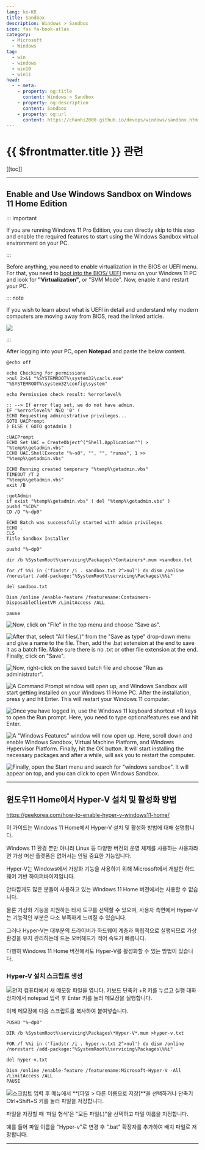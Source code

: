 ```yaml
---
lang: ko-KR
title: Sandbox
description: Windows > Sandbox
icon: fas fa-book-atlas
category:
  - Microsoft
  - Windows
tag:
  - win
  - windows
  - win10
  - win11
head:
  - - meta:
    - property: og:title
      content: Windows > Sandbox
    - property: og:description
      content: Sandbox
    - property: og:url
      content: https://chanhi2000.github.io/devops/windows/sandbox.html
---
```


# {{ $frontmatter.title }} 관련

[[toc]]

---

## Enable and Use Windows Sandbox on Windows 11 Home Edition

<SiteInfo
  name="How to Enable Windows Sandbox on Windows 11 Home Edition"
  desc="Follow this guide to install and enable Windows Sandbox on Windows 11 Home and Pro Edition to run apps in a secure environment."
  url="https://beebom.com/how-enable-windows-sandbox-windows-11//"
  logo="https://beebom.com/wp-content/uploads/2023/11/cropped-Fav-Icon-Opt-01-png.png?w=192&quality=75"
  preview="https://beebom.com/wp-content/uploads/2022/09/How-to-Enable-Windows-Sandbox-on-Windows-11-Home-Edition.jpg"/>

::: important

If you are running Windows 11 Pro Edition, you can directly skip to this step and enable the required features to start using the Windows Sandbox virtual environment on your PC.

:::

Before anything, you need to enable virtualization in the BIOS or UEFI menu. For that, you need to [boot into the BIOS/ UEFI](https://beebom.com/how-enter-bios-uefi-windows-11/) menu on your Windows 11 PC and look for **"Virtualization"**, or "SVM Mode". Now, enable it and restart your PC.

::: note

If you wish to learn about what is UEFI in detail and understand why modern computers are moving away from BIOS, read the linked article.

![](https://beebom.com/wp-content/uploads/2022/09/image-6.png?quality=75&strip=all)

:::

After logging into your PC, open **Notepad** and paste the below content.

```batch :collapsed-lines title="enable_sandbox.bat"
@echo off

echo Checking for permissions
>nul 2>&1 "%SYSTEMROOT%\system32\cacls.exe" "%SYSTEMROOT%\system32\config\system"

echo Permission check result: %errorlevel%

:: --> If error flag set, we do not have admin.
IF '%errorlevel%' NEQ '0' (
ECHO Requesting administrative privileges...
GOTO UACPrompt
) ELSE ( GOTO gotAdmin )

:UACPrompt
ECHO Set UAC = CreateObject^("Shell.Application"^) > "%temp%\getadmin.vbs"
ECHO UAC.ShellExecute "%~s0", "", "", "runas", 1 >> "%temp%\getadmin.vbs"

ECHO Running created temporary "%temp%\getadmin.vbs"
TIMEOUT /T 2
"%temp%\getadmin.vbs"
exit /B

:gotAdmin
if exist "%temp%\getadmin.vbs" ( del "%temp%\getadmin.vbs" )
pushd "%CD%"
CD /D "%~dp0" 

ECHO Batch was successfully started with admin privileges
ECHO .
CLS
Title Sandbox Installer

pushd "%~dp0"

dir /b %SystemRoot%\servicing\Packages\*Containers*.mum >sandbox.txt

for /f %%i in ('findstr /i . sandbox.txt 2^>nul') do dism /online /norestart /add-package:"%SystemRoot%\servicing\Packages\%%i"

del sandbox.txt

Dism /online /enable-feature /featurename:Containers-DisposableClientVM /LimitAccess /ALL

pause
```

![Now, click on "File" in the top menu and choose "Save as".](https://beebom.com/wp-content/uploads/2022/09/218.jpg?quality=75&strip=all)

![After that, select "All files(.)" from the "Save as type" drop-down menu and give a name to the file. Then, add the <FontIcon icon="fas fa-gears"/>`.bat` extension at the end to save it as a batch file. Make sure there is no `.txt` or other file extension at the end. Finally, click on "Save".](https://beebom.com/wp-content/uploads/2022/09/219.jpg?quality=75&strip=all)

![Now, right-click on the saved batch file and choose "Run as administrator".](https://beebom.com/wp-content/uploads/2022/09/220.jpg?quality=75&strip=all)

![A Command Prompt window will open up, and Windows Sandbox will start getting installed on your Windows 11 Home PC. After the installation, press <kbd>y</kbd> and hit <kbd>Enter</kbd>. This will restart your Windows 11 computer.](https://beebom.com/wp-content/uploads/2022/09/221.jpg?quality=75&strip=all)

![Once you have logged in, use the Windows 11 keyboard shortcut <kbd><FontIcon icon="fa-brands fa-windows"/></kbd>+<kbd>R</kbd> keys to open the Run prompt. Here, you need to type <FontIcon icon="fas fa-gears"/>`optionalfeatures.exe` and hit <kbd>Enter</kbd>.](https://beebom.com/wp-content/uploads/2021/12/12.jpg?quality=75&strip=all)

![A "Windows Features" window will now open up. Here, scroll down and **enable Windows Sandbox**, Virtual Machine Platform, and Windows Hypervisor Platform. Finally, hit the OK button. It will start installing the necessary packages and after a while, will ask you to restart the computer.](https://beebom.com/wp-content/uploads/2022/09/222.jpg?quality=75&strip=all)

![Finally, open the Start menu and search for **"windows sandbox"**. It will appear on top, and you can click to open Windows Sandbox.](https://beebom.com/wp-content/uploads/2022/09/2.jpg?quality=75&strip=all)

---

## 윈도우11 Home에서 Hyper-V 설치 및 활성화 방법

https://geekorea.com/how-to-enable-hyper-v-windows11-home/

이 가이드는 Windows 11 Home에서 Hyper-V 설치 및 활성화 방법에 대해 설명합니다.

Windows 11 환경 뿐만 아니라 Linux 등 다양한 버전의 운영 체제를 사용하는 사용자라면 가상 머신 플랫폼은 없어서는 안될 중요한 기능입니다.

Hyper-V는 Windows에서 가상화 기능을 사용하기 위해 Microsoft에서 개발한 하드웨어 기반 하이퍼바이저입니다.

안타깝게도 많은 분들이 사용하고 있는 Windows 11 Home 버전에서는 사용할 수 없습니다.

물론 가상화 기능을 지원하는 타사 도구를 선택할 수 있으며, 사용자 측면에서 Hyper-V는 기능적인 부분은 다소 부족하게 느껴질 수 있습니다.

그러나 Hyper-V는 대부분의 드라이버가 하드웨어 계층과 독립적으로 실행되므로 가상 환경을 유지 관리하는데 드는 오버헤드가 적어 속도가 빠릅니다.

다행히 Windows 11 Home 버전에서도 Hyper-V를 활성화할 수 있는 방법이 있습니다.

### Hyper-V 설치 스크립트 생성

![먼저 컴퓨터에서 새 메모장 파일을 엽니다. 키보드 단축키 <kbd><FontIcon icon="fa-brands fa-windows"/></kbd>+<kbd>R</kbd> 키를 누르고 실행 대화 상자에서 `notepad` 입력 후 <kbd>Enter</kbd> 키를 눌러 메모장을 실행합니다.](https://geekorea.com/wp-content/uploads/2024/01/02.enable_hyper-v_win11_home.png)


이제 메모장에 다음 스크립트를 복사하여 붙여넣습니다.

```batch :collapsed-lines title="enable_hyperv.bat"
PUSHD "%~dp0"

DIR /b %SystemRoot%\servicing\Packages\*Hyper-V*.mum >hyper-v.txt

FOR /f %%i in ('findstr /i . hyper-v.txt 2^>nul') do dism /online /norestart /add-package:"%SystemRoot%\servicing\Packages\%%i"

del hyper-v.txt

Dism /online /enable-feature /featurename:Microsoft-Hyper-V -All /LimitAccess /ALL
PAUSE
```

![스크립트 입력 후 메뉴에서 **[파일 > 다른 이름으로 저장]**을 선택하거나 단축키 <kbd>Ctrl</kbd>+<kbd>Shift</kbd>+<kbd>S</kbd> 키를 눌러 파일을 저장합니다.](https://geekorea.com/wp-content/uploads/2024/01/03.enable_hyper-v_win11_home.png)

파일을 저장할 때 ‘파일 형식’은 "모든 파일(*.*)"을 선택하고 파일 이름을 지정합니다.

예를 들어 파일 이름을 "Hyper-v"로 변경 후 ".bat" 확장자를 추가하여 배치 파일로 저장합니다.

---

<TagLinks />


